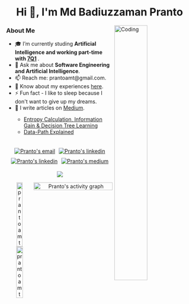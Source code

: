 <h1 align="center">Hi 👋, I'm Md Badiuzzaman Pranto</h1>
<img align="right" alt="Coding" src="https://cdn.dribbble.com/users/1162077/screenshots/3848914/programmer.gif" width="42%"/>

<h3 align="left">About Me</h3>
<ul>
  <li>🎓 I’m currently studing <b>Artificial Intelligence and working part-time with <a href="https://www.7q1.de/" target="blank">7Q1</a> </b>.</li>
  <li>💬 Ask me about <b>Software Engineering and Artificial Intelligence</b>.</li>
  <li>📫 Reach me: prantoamt@gmail.com.</li>
  <li>📄 Know about my experiences <a href="https://prantoamt.github.io/" target="blank">here</a>.</li>
  <li>⚡ Fun fact - I like to sleep because I don't want to give up my dreams.</li>
  <li>📝 I write articles on <a href="https://www.7q1.de/" target="blank">Medium</a>.</li>
  <ul>
    <li> <a href="https://medium.com/analytics-vidhya/entropy-calculation-information-gain-decision-tree-learning-771325d16f?source=rss-2c223e041f5b------2">Entropy Calculation, Information Gain &amp; Decision Tree Learning</a></li>
    <li> <a href="https://medium.com/nsuacmsc/data-path-explained-2f4de926446b?source=rss-2c223e041f5b------2">Data-Path Explained</a> </li>
  </ul>
</ul>

##

<p align="center" style="display: flex; justify-content: center; align-items: center; flex-wrap: wrap;">
  <a href="mailto:prantoamt@gmail.com" target="blank" style="margin: 5px;"><img src="https://img.shields.io/badge/Gmail-D14836?style=for-the-badge&logo=gmail&logoColor=white" alt="Pranto's email"/></a>
  <a href="https://www.linkedin.com/in/prantoamt" target="blank" style="margin: 5px;"><img src="https://img.shields.io/badge/LinkedIn-0077B5?style=for-the-badge&logo=linkedin&logoColor=white&link=https://www.linkedin.com/in/prantoamt"   
     alt="Pranto's linkedin"/></a>
  <a href="https://stackoverflow.com/users/6092533" target="blank" style="margin: 5px;"><img src="https://img.shields.io/badge/stack%20overflow-FE7A16?logo=stack-overflow&logoColor=white&style=for-the-badge"  
     alt="Pranto's linkedin"/></a>
  <a href="https://medium.com/@prantoamt" target="blank" style="margin: 5px;"><img src="https://img.shields.io/badge/Medium-12100E?style=for-the-badge&logo=medium&logoColor=white" alt="Pranto's medium"/></a>
</p>
<p align="center"><img src="https://profile-counter.glitch.me/prantoamt/count.svg" /></p>

<div align="center" style="display: flex; justify-content: space-between; align-items: flex-start;">
  <div style="flex: 1;">
    <img class="img" src="https://github-readme-stats.vercel.app/api?username=prantoamt&show_icons=true&locale=en" alt="prantoamt" width="47%" />
    <img class="img" src="https://github-readme-streak-stats.herokuapp.com/?user=prantoamt&" alt="prantoamt" width="50%" />
  </div>
  <img src="https://github-readme-activity-graph.vercel.app/graph?username=prantoamt&theme=github-compact&bg_color=FFFFFF&color=27374D&title_color=27374D&line=1D5D9B&point=0A6EBD&area=true&area_color=068FFF" alt="Pranto's activity graph" style="width: 98%; height: auto;">
</div>
